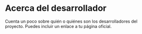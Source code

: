 # Acerca del desarrollador

Cuenta un poco sobre quién o quiénes son los desarrolladores del proyecto. Puedes incluir un enlace a tu página oficial.
